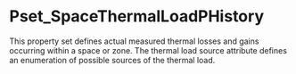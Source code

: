 # Pset_SpaceThermalLoadPHistory

This property set defines actual measured thermal losses and gains occurring within a space or zone. The thermal load source attribute defines an enumeration of possible sources of the thermal load.
<!-- end of short definition -->


